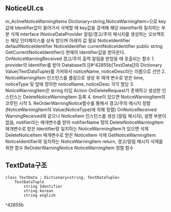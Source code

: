 ## NoticeUI.cs
m_ActiveNoticeWarningItems
	Dictionary<string,NoticeWarningItem>으로 key값에 Identifier값이 들어가서 삭제할 때 key값을 검색해 해당 Identifier와 일치하는 부분 삭제
interface INoticeDataProvider
	알림/경고/주의 메시지를 생성하는 오브젝트는 해당 인터페이스를 상속 받으며 아래의 값 필요
			NoticeIdentifier defaultNoticeIdentifier
			NoticeIdentifier currentNoticeIdentifier
		public string GetCurrentNoticeIdentifier()
			현재의 Identifier값을 받아온다.
OnNoticeWarningReceived
	경고/주의 출력 알림을 받았을 때 호출되는 함수
	1. provider의 Identifier를 받아 Database의 [[#^42855b|TextData]]의 Dictionary Value(TextDataTuple)를 가져와서 noticeName, noticeDesc라는 이름으로 선언
	2. NoticeWarningItem 인스턴스를 풀링으로 생성 후 매개 변수로 받은 time, noticeType 및 앞에 정의한 noticeName, noticeDesc 각각 할당
	3. NoticeWarningItem은 string 타입 Action OnDeleteRequest가 존재하고 생성한 인스턴스는 DeleteNoticeWarningItem 등록
	4. time이 있으면 NoticeWarningItem의 코루틴 시작
	5. ReOrderWarningNotice함수를 통해서 경고/주의 메시지 정렬 (NoticeWarningItem의 Value(NoticeType)에 의해 정렬)
OnNoticeReceived
	WarningReceived와 같으나 NoticeItem 인스턴스를 생성 (알림 메시지), 설명 부분이 없음, notifier라는 매개변수를 받아 notifierName 정의
DeleteNoticeWarningItem
	매개변수로 받은 Identifier랑 일치하는 NoticeWarnningItem가 있으면 삭제
DeleteNoticeItem
	매개변수로 받은 NoticeItem 삭제
GetNoticeWarningItem
	NoticeIdentifier와 일치하는 NoticeWarningItem return, 경고/알림 메시지 삭제를 위한 함수
ReOrderWarningNotice
	NoticeWarningItem 정렬 함수
## TextData구조
	class TextData : Dictionary<string, TextDataTuple>
		TextDataTuple
			string Identifier
			string korean
			string english

^42855b
